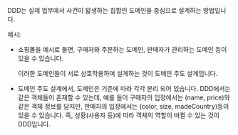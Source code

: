 DDD는 실제 업무에서 사건이 밟생하는 집합인 도메인을 중심으로 설계하는 방법입니다.

예시:

- 쇼핑몰을 예시로 들면, 구매자와 주문하는 도메인, 판매자가 관리하는 도메인 등이 있을 수 있습니다.
    
    이러한 도메인들이 서로 상호작용하며 설계하는 것이 도메인 주도 설계입니다.
    
- 도메인 주도 설계에서, 도메인은 기준에 따라 각각 분리 되어 있습니다. DDD에서는 같은 객체들이 존재할 수 있는데, 예를 들어 구매자의 입장에서는 (name, price)와 같은 객체 정보를 담지만, 판매자의 입장에서는 (color, size, madeCountry)등이 있을 수 있습니다. 즉, 상황(사용자 등)에 따라 객체의 역할이 바뀔 수 있는 것이 DDD입니다.